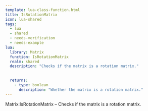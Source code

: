 ```yaml
---
template: lua-class-function.html
title: IsRotationMatrix
icon: lua-shared
tags:
  - lua
  - shared
  - needs-verification
  - needs-example
lua:
  library: Matrix
  function: IsRotationMatrix
  realm: shared
  description: "Checks if the matrix is a rotation matrix."
  
  
  returns:
    - type: boolean
      description: "Whether the matrix is a rotation matrix."
---
```


<div class="lua__search__keywords">
Matrix:IsRotationMatrix &#x2013; Checks if the matrix is a rotation matrix.
</div>
